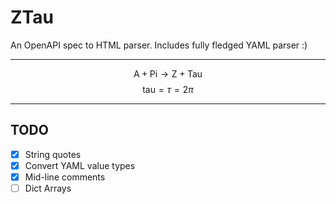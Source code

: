 # ZTau

An OpenAPI spec to HTML parser. Includes fully fledged YAML parser :)

---

$$
\text{A} + \text{Pi} \to \text{Z} + \text{Tau}
$$
$$
\text{tau}=\tau=2\pi
$$

---

## TODO

- [x] String quotes
- [x] Convert YAML value types
- [x] Mid-line comments
- [ ] Dict Arrays
